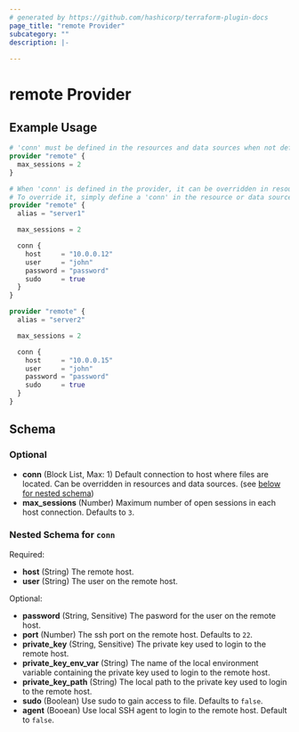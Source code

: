```yaml
---
# generated by https://github.com/hashicorp/terraform-plugin-docs
page_title: "remote Provider"
subcategory: ""
description: |-
  
---
```


# remote Provider



## Example Usage

```terraform
# 'conn' must be defined in the resources and data sources when not defined in the provider.
provider "remote" {
  max_sessions = 2
}

# When 'conn' is defined in the provider, it can be overridden in resources and data sources.
# To override it, simply define a 'conn' in the resource or data source.
provider "remote" {
  alias = "server1"

  max_sessions = 2

  conn {
    host     = "10.0.0.12"
    user     = "john"
    password = "password"
    sudo     = true
  }
}

provider "remote" {
  alias = "server2"

  max_sessions = 2

  conn {
    host     = "10.0.0.15"
    user     = "john"
    password = "password"
    sudo     = true
  }
}
```

<!-- schema generated by tfplugindocs -->
## Schema

### Optional

- **conn** (Block List, Max: 1) Default connection to host where files are located. Can be overridden in resources and data sources. (see [below for nested schema](#nestedblock--conn))
- **max_sessions** (Number) Maximum number of open sessions in each host connection. Defaults to `3`.

<a id="nestedblock--conn"></a>
### Nested Schema for `conn`

Required:

- **host** (String) The remote host.
- **user** (String) The user on the remote host.

Optional:

- **password** (String, Sensitive) The pasword for the user on the remote host.
- **port** (Number) The ssh port on the remote host. Defaults to `22`.
- **private_key** (String, Sensitive) The private key used to login to the remote host.
- **private_key_env_var** (String) The name of the local environment variable containing the private key used to login to the remote host.
- **private_key_path** (String) The local path to the private key used to login to the remote host.
- **sudo** (Boolean) Use sudo to gain access to file. Defaults to `false`.
- **agent** (Booean) Use local SSH agent to login to the remote host. Default to `false`.
